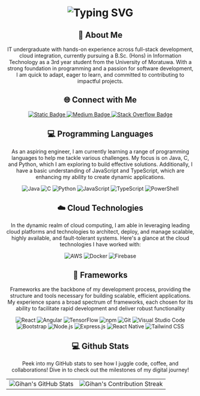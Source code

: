 <div align="center">
    <h1><img src="https://readme-typing-svg.herokuapp.com?font=Jetbrains+mono&size=40&duration=3000&color=33FF33&center=true&vCenter=true&width=435&lines=Hey..+I'm+Gihan;This+is..;..my+Github..;" alt="Typing SVG"/></h1>
</div>
<div align="center">
    <h2>🚀 About Me</h2>
    <p>IT undergraduate with hands-on experience across full-stack development, cloud integration, currently pursuing a B.Sc. (Hons) in Information Technology as a 3rd year student from the University of Moratuwa. With a strong foundation in programming and a passion for software development, I am quick to adapt, eager to learn, and committed to contributing to impactful projects. </p>
</div>

<div align="center">
<h2 align="center" class="section-heading">🌐 Connect with Me</h2>
<div align="center">
  <a href="https://www.linkedin.com/in/gihan-shavinda-279480340" target="_blank">
    <img alt="Static Badge" src="https://img.shields.io/badge/Gihan%20Shyavinda-%230077B5?style=for-the-badge&logo=linkedin&logoColor=white&labelColor=0077B5&color=0077B5&link=https://www.linkedin.com/in/gihan-shavinda-279480340">
  </a>
  <a href="https://medium.com/@shavindagihan389" target="_blank">
    <img alt="Medium Badge" src="https://img.shields.io/badge/Gihan%20Shyavinda-%2312100E?style=for-the-badge&logo=medium&logoColor=white&labelColor=000000&color=000000&link=https://medium.com/@shavindagihan389">

  </a>
<a href="https://stackoverflow.com/users/23285553/shavinda-gihan" target="_blank">
    <img alt="Stack Overflow Badge" src="https://img.shields.io/badge/Gihan%20Shyavinda-%23F58025?style=for-the-badge&logo=stackoverflow&logoColor=white&labelColor=F58025&color=F58025&link=https://stackoverflow.com/users/23285553/shavinda-gihan">

</a>
<!-- <img src="https://komarev.com/ghpvc/?username=BuddhiGayan2000&style=for-the-badge" alt="Profile views" /> -->
</div>

<h2 align="center" class="section-heading">💻 Programming Languages</h2>
<p> As an aspiring engineer, I am currently learning a range of programming languages to help me tackle various challenges. My focus is on Java, C, and Python, which I am exploring to build effective solutions. Additionally, I have a basic understanding of JavaScript and TypeScript, which are enhancing my ability to create dynamic applications.</p>
<div align="center">
  <img src="https://img.shields.io/badge/Java-007396?style=for-the-badge&logo=java&logoColor=white" alt="Java" />
  <img src="https://img.shields.io/badge/C-A8B400?style=for-the-badge&logo=c&logoColor=white" alt="C"/>
  <img src="https://img.shields.io/badge/Python-3776AB?style=for-the-badge&logo=python&logoColor=white" alt="Python"/>
  <img src="https://img.shields.io/badge/JavaScript-F7DF1E?style=for-the-badge&logo=javascript&logoColor=black" alt="JavaScript"/>
  <img src="https://img.shields.io/badge/TypeScript-007ACC?style=for-the-badge&logo=typescript&logoColor=white" alt="TypeScript"/>
  <img src="https://img.shields.io/badge/PowerShell-5391FE?style=for-the-badge&logo=powershell&logoColor=white" alt="PowerShell"/>
</div>

<h2 align="center" class="section-heading">☁️ Cloud Technologies</h2>
<p>In the dynamic realm of cloud computing, I am able in leveraging leading cloud platforms and technologies to architect, deploy, and manage scalable, highly available, and fault-tolerant systems. Here's a glance at the cloud technologies I have worked with:</p>
<div align="center">
  <img src="https://img.shields.io/badge/AWS-FF9900?style=for-the-badge&logo=amazon&logoColor=white" alt="AWS" />
  <img src="https://img.shields.io/badge/Docker-2496ED?style=for-the-badge&logo=docker&logoColor=white" alt="Docker"/>
  <img src="https://img.shields.io/badge/Firebase-FFCA28?style=for-the-badge&logo=firebase&logoColor=black" alt="Firebase"/>
</div>

<h2 align="center" class="section-heading">🔧 Frameworks</h2>
<p>Frameworks are the backbone of my development process, providing the structure and tools necessary for building scalable, efficient applications. My experience spans a broad spectrum of frameworks, each chosen for its ability to facilitate rapid development and deliver robust functionality</p>
<div align="center">
<img src="https://img.shields.io/badge/React-20232A?style=for-the-badge&logo=react&logoColor=61DAFB" alt="React"/>
<img src="https://img.shields.io/badge/Angular-DD0031?style=for-the-badge&logo=angular&logoColor=white" alt="Angular"/>
<img src="https://img.shields.io/badge/TensorFlow-FF6F00?style=for-the-badge&logo=tensorflow&logoColor=white" alt="TensorFlow"/>
<img src="https://img.shields.io/badge/npm-CB3837?style=for-the-badge&logo=npm&logoColor=white" alt="npm"/>
<img src="https://img.shields.io/badge/Git-F05032?style=for-the-badge&logo=git&logoColor=white" alt="Git"/>
<img src="https://img.shields.io/badge/Visual%20Studio%20Code-007ACC?style=for-the-badge&logo=visualstudiocode&logoColor=white" alt="Visual Studio Code"/>
<img src="https://img.shields.io/badge/Bootstrap-7952B3?style=for-the-badge&logo=bootstrap&logoColor=white" alt="Bootstrap"/>
<img src="https://img.shields.io/badge/Node.js-339933?style=for-the-badge&logo=nodedotjs&logoColor=white" alt="Node.js"/>
<img src="https://img.shields.io/badge/Express.js-404D59?style=for-the-badge&logo=express&logoColor=white" alt="Express.js"/>
<img src="https://img.shields.io/badge/React%20Native-61DAFB?style=for-the-badge&logo=reactnative&logoColor=black" alt="React Native"/>
<img src="https://img.shields.io/badge/Tailwind%20CSS-06B6D4?style=for-the-badge&logo=tailwindcss&logoColor=white" alt="Tailwind CSS"/>

</div>

<div align="center">
<h2 align="center" class="section-heading"> 💻 Github Stats</h2>
<p>Peek into my GitHub stats to see how I juggle code, coffee, and collaborations! Dive in to check out the milestones of my digital journey!</p>
 <table align="center" width="100%" height="100%" >
    <tr>
       <td><img style="border: none;" src="https://github-profile-summary-cards.vercel.app/api/cards/profile-details?username=GihanShavinda&theme=github_dark" alt="Gihan's GitHub Stats"/></td>   
       <td><img style="border: none;" src="https://github-readme-streak-stats.herokuapp.com/?user=GihanShavinda&theme=merko" alt="Gihan's Contribution Streak"/></td>
    </tr>
 </table>

 <table align="center" width="100%" height="100%" >
    <tr>
        <td><img style="border: none;" src="https://github-profile-summary-cards.vercel.app/api/cards/stats?username=GihanShavinda&theme=github_dark" alt="Gihan's GitHub Stats"/></td>
        <td><img style="border: none;" src="https://github-profile-summary-cards.vercel.app/api/cards/productive-time?username=GihanShavinda&theme=github_dark&utcOffset=10" alt="Gihan's GitHub Stats"/>
        <td><img style="border: none;" src="https://github-profile-summary-cards.vercel.app/api/cards/repos-per-language?username=GihanShavinda&theme=github_dark" alt="Gihan's GitHub Stats"/></td>
        <td><img style="border: none;" src="https://github-profile-summary-cards.vercel.app/api/cards/most-commit-language?username=GihanShavinda&theme=github_dark" alt="Gihan's GitHub Stats"/></td>
    </tr>
 </table>
</div>
